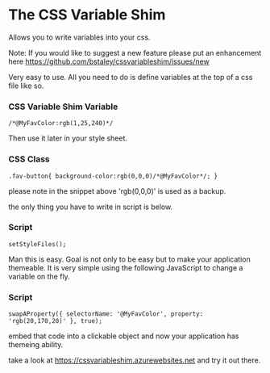 # The CSS Variable Shim

Allows you to write variables into your css.

Note: If you would like to suggest a new feature please put an enhancement here https://github.com/bstaley/cssvariableshim/issues/new

Very easy to use. All you need to do is define variables at the top of a css file like so.

### CSS Variable Shim Variable

`/*@MyFavColor:rgb(1,25,240)*/`

Then use it later in your style sheet.

### CSS Class

`.fav-button{
background-color:rgb(0,0,0)/*@MyFavColor*/;
}`

please note in the snippet above 'rgb(0,0,0)' is used as a backup.

the only thing you have to write in script is below.

### Script

`setStyleFiles();`

Man this is easy. Goal is not only to be easy but to make your application themeable.
It is very simple using the following JavaScript to change a variable on the fly.

### Script

`swapAProperty({ selectorName: '@MyFavColor', property: 'rgb(20,170,20)' }, true);`

embed that code into a clickable object and now your application has themeing ability.

take a look at https://cssvariableshim.azurewebsites.net and try it out there.
